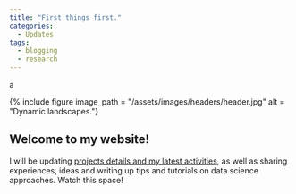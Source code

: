 ```yaml
---
title: "First things first."
categories:
  - Updates
tags:
  - blogging
  - research
---
```


a


{% include figure image_path = "/assets/images/headers/header.jpg" alt = "Dynamic landscapes."}



## Welcome to my website!

I will be updating [projects details and my latest activities](/research/), as well as sharing experiences, ideas and writing up tips and tutorials on data science approaches. Watch this space!
